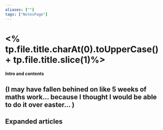 ```yaml
---
aliases: [""]
tags: ["NotesPage"]
---
```


# <% tp.file.title.charAt(0).toUpperCase() + tp.file.title.slice(1)%>

#### Intro and contents
(I may have fallen behined on like 5 weeks of maths work... because I thought I would be able to do it over easter... )
- 


## Expanded articles
